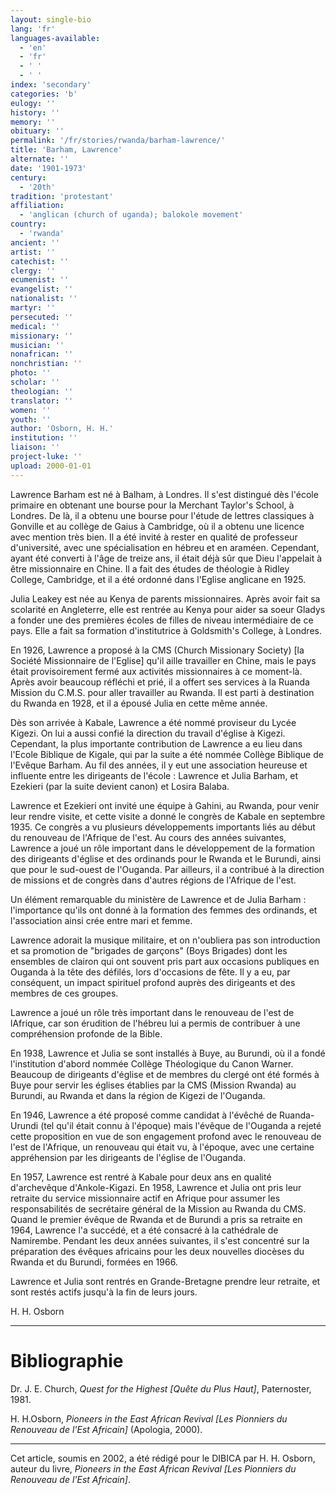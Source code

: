 ```yaml
---
layout: single-bio
lang: 'fr'
languages-available:
  - 'en'
  - 'fr'
  - ' '
  - ' '
index: 'secondary'
categories: 'b'
eulogy: ''
history: ''
memory: ''
obituary: ''
permalink: '/fr/stories/rwanda/barham-lawrence/'
title: 'Barham, Lawrence'
alternate: ''
date: '1901-1973'
century:
  - '20th'
tradition: 'protestant'
affiliation:
  - 'anglican (church of uganda); balokole movement'
country:
  - 'rwanda'
ancient: ''
artist: ''
catechist: ''
clergy: ''
ecumenist: ''
evangelist: ''
nationalist: ''
martyr: ''
persecuted: ''
medical: ''
missionary: ''
musician: ''
nonafrican: ''
nonchristian: ''
photo: ''
scholar: ''
theologian: ''
translator: ''
women: ''
youth: ''
author: 'Osborn, H. H.'
institution: ''
liaison: ''
project-luke: ''
upload: 2000-01-01
---
```



Lawrence Barham est né à Balham, à Londres.  Il s'est distingué dès l'école primaire en obtenant une bourse pour la Merchant Taylor's School, à Londres.  De là, il a obtenu une bourse pour l'étude de lettres classiques à Gonville et au collège de Gaius à Cambridge, o&#249; il a obtenu une licence avec mention très bien.  Il a été invité à rester en qualité de professeur d'université, avec une spécialisation en hébreu et en araméen.  Cependant, ayant été converti à l'âge de treize ans, il était déjà sûr que Dieu l'appelait à être missionnaire en Chine.  Il a fait des études de théologie à Ridley College, Cambridge, et il a été ordonné dans l'Eglise anglicane en 1925.

Julia Leakey est née au Kenya de parents missionnaires. Après avoir fait sa scolarité en Angleterre, elle est rentrée au Kenya pour aider sa soeur Gladys a fonder une des premières écoles de filles de niveau intermédiaire de ce pays.  Elle a fait sa formation d'institutrice à Goldsmith's College, à Londres.

En 1926, Lawrence a proposé à la CMS (Church Missionary Society) [la Société Missionnaire de l'Eglise] qu'il aille travailler en Chine, mais le pays était provisoirement fermé aux activités missionnaires à ce moment-là. Après avoir beaucoup réfléchi et prié, il a offert ses services à la Ruanda Mission du C.M.S. pour aller travailler au Rwanda.  Il est parti à destination du Rwanda en 1928, et il a épousé Julia en cette même année.

Dès son arrivée à Kabale, Lawrence a été nommé proviseur du Lycée Kigezi.  On lui a aussi confié la direction du travail d'église à Kigezi.  Cependant, la plus importante contribution de Lawrence a eu lieu dans l'Ecole Biblique de Kigale, qui par la suite a été nommée Collège Biblique de l'Evêque Barham.  Au fil des années, il y eut une association heureuse et influente entre les dirigeants de l'école : Lawrence et Julia Barham, et Ezekieri (par la suite devient canon) et Losira Balaba.

Lawrence et Ezekieri ont invité une équipe à Gahini, au Rwanda, pour venir leur rendre visite, et cette visite a donné le congrès de Kabale en septembre 1935.  Ce congrès a vu plusieurs développements importants liés au début du renouveau de l'Afrique de l'est.  Au cours des années suivantes, Lawrence a joué un rôle important dans le développement de la formation des dirigeants d'église et des ordinands pour le Rwanda et le Burundi, ainsi que pour le sud-ouest de l'Ouganda. Par ailleurs, il a contribué à la direction de missions et de congrès dans d'autres régions de l'Afrique de l'est.

Un élément remarquable du ministère de Lawrence et de Julia Barham : l'importance qu'ils ont donné à la formation des femmes des ordinands, et l'association ainsi crée entre mari et femme.

Lawrence adorait la musique militaire, et on n'oubliera pas son introduction et sa promotion de "brigades de garçons" (Boys Brigades) dont les ensembles de clairon qui ont souvent pris part aux occasions publiques en Ouganda à la tête des défilés, lors d'occasions de fête.  Il y a eu, par conséquent, un impact spirituel profond auprès des dirigeants et des membres de ces groupes.

Lawrence a joué un rôle très important dans le renouveau de l'est de lAfrique, car son érudition de l'hébreu lui a permis de contribuer &agrave; une compréhension profonde de la Bible.

En 1938, Lawrence et Julia se sont installés à Buye, au Burundi, o&#249; il a fondé l'institution d'abord nommée Collège Théologique du Canon Warner.  Beaucoup de dirigeants d'église et de membres du clergé ont été formés à Buye pour servir les églises établies par la CMS (Mission Rwanda) au Burundi, au Rwanda et dans la région de Kigezi de l'Ouganda.

En 1946, Lawrence a été proposé comme candidat à l'évêché de Ruanda-Urundi (tel qu'il était connu à l'époque) mais l'évêque de l'Ouganda a rejeté cette proposition en vue de son engagement profond avec le renouveau de l'est de l'Afrique, un renouveau qui était vu, à l'époque, avec une certaine appréhension par les dirigeants de l'église de l'Ouganda.

En 1957, Lawrence est rentré à Kabale pour deux ans en qualité d'archevêque d'Ankole-Kigazi.  En 1958, Lawrence et Julia ont pris leur retraite du service missionnaire actif en Afrique pour assumer les responsabilités de secrétaire général  de la Mission au Rwanda du CMS. Quand le premier évêque de Rwanda et de Burundi a pris sa retraite en 1964, Lawrence l'a succédé, et a été consacré à la cathédrale de Namirembe.  Pendant les deux années suivantes, il s'est concentré sur la préparation des évêques africains pour les deux nouvelles diocèses du Rwanda et du Burundi, formées en 1966.

Lawrence et Julia sont rentrés en Grande-Bretagne prendre leur retraite, et sont restés actifs jusqu'à la fin de leurs jours.

H. H. Osborn

---

# Bibliographie

Dr. J. E. Church, *Quest for the Highest [Quête du Plus Haut]*, Paternoster, 1981.

H. H.Osborn, *Pioneers in the East African Revival [Les Pionniers du Renouveau de l'Est Africain]* (Apologia, 2000).

---

Cet article, soumis en 2002, a été rédigé pour le DIBICA par H. H. Osborn, auteur du livre, *Pioneers in the East African Revival [Les Pionniers du Renouveau de l'Est Africain]*.